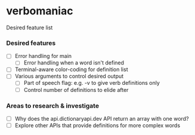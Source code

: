 # verbomaniac
Desired feature list

### Desired features
- [ ] Error handling for main
    - [ ] Error handling when a word isn't defined
- [ ] Terminal-aware color-coding for definition list
- [ ] Various arguments to control desired output
    - [ ] Part of speech flag: e.g. -v to give verb definitions only
    - [ ] Control number of definitions to elide after

### Areas to research & investigate
- [ ] Why does the api.dictionaryapi.dev API return an array with one word?
- [ ] Explore other APIs that provide definitions for more complex words